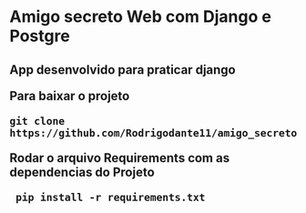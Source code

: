 <h1 aligh="center"> Amigo secreto Web com Django e Postgre <h2>
App desenvolvido para praticar django

Para baixar o projeto

```
git clone https://github.com/Rodrigodante11/amigo_secreto_web_django.git
```

Rodar o arquivo Requirements com as dependencias do Projeto

```
 pip install -r requirements.txt
```

